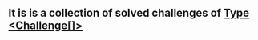## It is is a collection of solved challenges of [Type <Challenge[]>](https://github.com/type-challenges/type-challenges)
